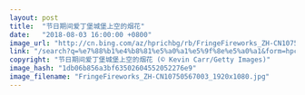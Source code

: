 ```yaml
---
layout: post
title:  "节日期间爱丁堡城堡上空的烟花"
date:   "2018-08-03 16:00:00 +0800"
image_url: "http://cn.bing.com/az/hprichbg/rb/FringeFireworks_ZH-CN10750567003_1920x1080.jpg"
link: "/search?q=%e7%88%b1%e4%b8%81%e5%a0%a1%e5%9f%8e%e5%a0%a1&form=hpcapt&mkt=zh-cn"
copyright: "节日期间爱丁堡城堡上空的烟花 (© Kevin Carr/Getty Images)"
image_hash: "1db06b856a3bf63502604552052276e9"
image_filename: "FringeFireworks_ZH-CN10750567003_1920x1080.jpg"
---
```

